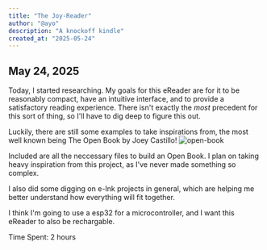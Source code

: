```yaml
---
title: "The Joy-Reader" 
author: "@ayo" 
description: "A knockoff kindle"
created_at: "2025-05-24"
---
```


## May 24, 2025
Today, I started researching. My goals for this eReader are for it to be reasonably compact, have an intuitive interface,
and to provide a satisfactory reading experience. There isn't exactly the <i>most</i> precedent for this sort of thing, so I'll have
to dig deep to figure this out.

Luckily, there are still some examples to take inspirations from, the most well known being The Open Book by Joey Castillo!
![open-book](https://github.com/user-attachments/assets/b63ab8ea-ae6b-4d0a-a68d-da6ed6f2f98a)

Included are all the neccessary files to build an Open Book. I plan on taking heavy inspiration from this project, as I've never made something
so complex.

I also did some digging on e-Ink projects in general, which are helping me better understand how everything will fit together.

I think I'm going to use a esp32 for a microcontroller, and I want this eReader to also be rechargable.

Time Spent: 2 hours

